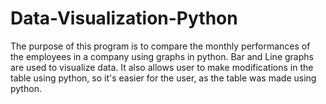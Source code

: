 # Data-Visualization-Python
The purpose of this program is to compare the monthly performances of the employees in a company using graphs in python.
Bar and Line graphs are used to visualize data.
It also allows user to make modifications in the table using python, so it's easier for the user, as the table was made using python.
